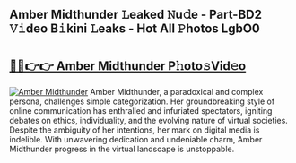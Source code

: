## Amber Midthunder 𝙻eaked 𝙽u𝚍e - Part-BD2 𝚅𝚒deo B𝚒kini 𝙻eaks - Hot All 𝙿hotos LgbO0

# <h2><a href="http://ld2oxim.urlbe.top/?page=Amber+Midthunder">🔗🔗👉👉 Amber Midthunder P𝚑oto𝚜Vid𝚎o</a></h2>

[![Amber Midthunder](https://i.imgur.com/eBuTRDB.gif)](http://ld2oxim.urlbe.top/?page=Amber+Midthunder)
Amber Midthunder, a paradoxical and complex persona, challenges simple categorization. Her groundbreaking style of online communication has enthralled and infuriated spectators, igniting debates on ethics, individuality, and the evolving nature of virtual societies. Despite the ambiguity of her intentions, her mark on digital media is indelible. With unwavering dedication and undeniable charm, Amber Midthunder progress in the virtual landscape is unstoppable.
